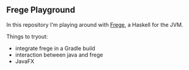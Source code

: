 ## Frege Playground

In this repository I'm playing around with [Frege](https://github.com/Frege/frege), a Haskell for the JVM.

Things to tryout:
- integrate frege in a Gradle build
- interaction between java and frege
- JavaFX


